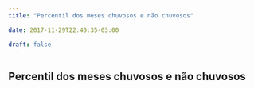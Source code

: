 ```yaml
---
title: "Percentil dos meses chuvosos e não chuvosos"

date: 2017-11-29T22:40:35-03:00

draft: false
---
```

<script src="https://d3js.org/d3.v4.min.js"></script>

<body>
  <div class="container">
    <div class="row">
      <h2>Percentil dos meses chuvosos e não chuvosos</h2>
    </div>
    <div class="row mychart" id="chart">
    </div>
  </div>


  <script type="text/javascript">
    "use strict"

  function desenhaBarras(dados) {
          console.log(dados)
          var alturaSVG = 400, larguraSVG = 900;
          var	margin = {top: 0, right: 20, bottom:30, left: 45},
              larguraVis = larguraSVG - margin.left - margin.right,
              alturaVis = alturaSVG - margin.top - margin.bottom;


          var grafico = d3.select('#chart')
            .append('svg')
              .attr('width', larguraVis + margin.left + margin.right)
              .attr('height', alturaVis + margin.top + margin.bottom)
            .append('g')
              .attr('transform', 'translate(' +  margin.left + ',' + margin.top + ')');


        console.log(dados)

        var max90 = d3.max(dados, function(d) {   
            return d['noventa-percentil']+1;   
        });

        var min90 = d3.min(dados, function(d) {    
            return d['noventa-percentil']-1;  
        });

        var x = d3.scaleLinear()
            x.domain([min90, max90])
            x.range([0,larguraVis])

        var max10 = d3.max(dados, function(d) {    
            return d['dez_percentil'] +1;  
        });

        var min10 = d3.min(dados, function(d) {    
            return d['dez_percentil']-1;  
        });

        var y = d3.scaleLinear()
            y.domain([min10,max10])
            y.range([alturaVis,0]);  

        var color = function(dado){
          if (dado.mes > 0 & dado.mes < 5  ) {
            return 'blue'
          }
          else{
            return 'orange'
          }

        }

        function mes(num) {
          var str = '';
          if(num === 1){
            return str = 'Janeiro'
          }
          if(num === 2){
            return str = 'Fevereiro'
          }
          if(num === 3){
            return str = 'Março'
          }if(num === 4){
            return str = 'Abril'
          }if(num === 5){
            return str = 'Maio'
          }if(num === 6){
            return str = 'Junho'
          }if(num === 7){
            return str = 'Julho'
          }if(num === 8){
            return str = 'Agosto'
          }if(num === 9){
            return str = 'Setembro'
          }if(num === 10){
            return str = 'Outubro'
          }if(num === 11){
            return str = 'Novembro'
          }if(num === 12){
            return str = 'Dezembro'
          }


          return str}

        grafico.selectAll('g')
                .data(dados)
                .enter()
                  .append('circle')
                    .attr('cx', d => x(d['noventa-percentil']))
                    .attr('cy', d => y(d['dez_percentil']))
                    .attr('r', 10)
                    .attr('height', (d) => alturaVis - y(d['dez_percentil']))
                    .attr('fill', (d) => color(d))

        grafico.selectAll('g')
  			.data(dados)
  			.enter()
  			.append('text')
  			.attr("x", d => x(d['noventa-percentil']))
  			.attr("y", d => y(d['dez_percentil']))
  			.text(d => mes(d.mes));

        grafico.append("g")
                .attr("class", "x axis")
                .attr("transform", "translate(0," + alturaVis + ")")
                .call(d3.axisBottom(x));

        grafico.append('g')
                .attr('transform', 'translate(0,0)')
                .call(d3.axisLeft(y))  

        grafico.append("text")
          .attr("transform", "translate(-40," + (alturaVis + margin.top)/2 + ") rotate(-90)")
          .text("10 percentil");

        grafico.append("text")
            .attr("transform", "translate(" + larguraVis/2 +"," + (alturaVis+margin.bottom) + ")")
            .text("90 percentil");
      }
    d3.json('boqueirao-por-mes.json', function(dados) {
      console.log("provavelmente acontece depois")
      desenhaBarras(dados);
    });
    console.log("provavelmente acontece primeiro")

  </script>
</body>
